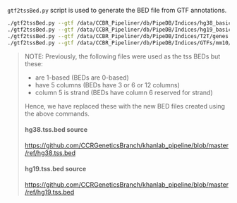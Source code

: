 `gtf2tssBed.py` script is used to generate the BED file from GTF annotations.

```bash
./gtf2tssBed.py --gtf /data/CCBR_Pipeliner/db/PipeDB/Indices/hg38_basic/genes.gtf --bed hg38.tss.bed
./gtf2tssBed.py --gtf /data/CCBR_Pipeliner/db/PipeDB/Indices/hg19_basic/genes.gtf --bed hg19.tss.bed
./gtf2tssBed.py --gtf /data/CCBR_Pipeliner/db/PipeDB/Indices/T2T/genes.gtf --bed T2T.tss.bed
./gtf2tssBed.py --gtf /data/CCBR_Pipeliner/db/PipeDB/Indices/GTFs/mm10/gencode.vM25.annotation.gtf --bed mm10.tss.bed

```

> NOTE: Previously, the following files were used as the tss BEDs but these:
>
> - are 1-based (BEDs are 0-based)
> - have 5 columns (BEDs have 3 or 6 or 12 columns)
> - column 5 is strand (BEDs have column 6 reserved for strand)
>
> Hence, we have replaced these with the new BED files created using the above commands.
>
> #### hg38.tss.bed source
>
> https://github.com/CCRGeneticsBranch/khanlab_pipeline/blob/master/ref/hg38.tss.bed
>
> #### hg19.tss.bed source
>
> https://github.com/CCRGeneticsBranch/khanlab_pipeline/blob/master/ref/hg19.tss.bed
